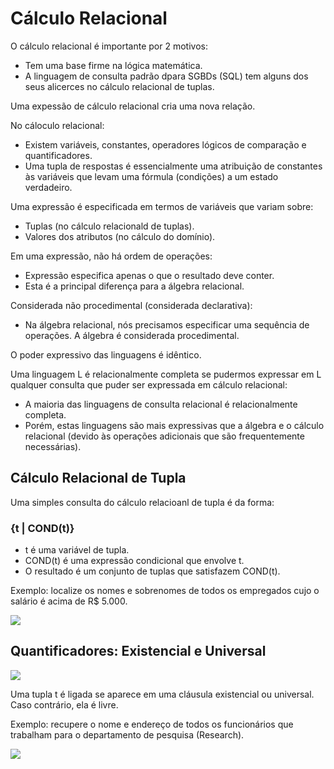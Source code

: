 # Cálculo Relacional

O cálculo relacional é importante por 2 motivos:
* Tem uma base firme na lógica matemática.
* A linguagem de consulta padrão dpara SGBDs (SQL) tem alguns dos seus alicerces no cálculo relacional de tuplas.

Uma expessão de cálculo relacional cria uma nova relação.

No cáloculo relacional:
* Existem variáveis, constantes, operadores lógicos de comparação e quantificadores.
* Uma tupla de respostas é essencialmente uma atribuição de constantes às variáveis que levam uma fórmula (condições) a um estado verdadeiro.

Uma expressão é especificada em termos de variáveis que variam sobre:
* Tuplas (no cálculo relacionald de tuplas).
* Valores dos atributos (no cálculo do domínio).

Em uma expressão, não há ordem de operações:
* Expressão especifica apenas o que o resultado deve conter.
* Esta é a principal diferença para a álgebra relacional.

Considerada não procedimental (considerada declarativa):
* Na álgebra relacional, nós precisamos especificar uma sequência de operações. A álgebra é considerada procedimental.

O poder expressivo das linguagens é idêntico.

Uma linguagem L é relacionalmente completa se pudermos expressar em L qualquer consulta que puder ser expressada em cálculo relacional:
* A maioria das linguagens de consulta relacional é relacionalmente completa.
* Porém, estas linguagens são mais expressivas que a álgebra e o cálculo relacional (devido às operações adicionais que são frequentemente necessárias).

## Cálculo Relacional de Tupla

Uma simples consulta do cálculo relacioanl de tupla é da forma:

### {t | COND(t)}

* t é uma variável de tupla.
* COND(t) é uma expressão condicional que envolve t.
* O resultado é um conjunto de tuplas que satisfazem COND(t).

Exemplo: localize os nomes e sobrenomes de todos os empregados cujo o salário é acima de R$ 5.000.

<img src="https://github.com/RonnyldoSilva/UFCG---Database-1/blob/master/Images/calculo_Relacional_exp.png">

## Quantificadores: Existencial e Universal
 
<img src="https://github.com/RonnyldoSilva/UFCG---Database-1/blob/master/Images/Existencial_e_universal.PNG">
 
Uma tupla t é ligada se aparece em uma cláusula existencial ou universal. Caso contrário, ela é livre.

Exemplo: recupere o nome e endereço de todos os funcionários que trabalham para o departamento de pesquisa (Research).

<img src="https://github.com/RonnyldoSilva/UFCG---Database-1/blob/master/Images/formula_com_quantificadores.PNG">

